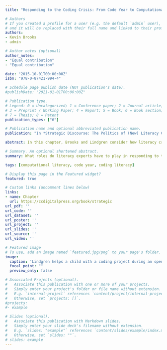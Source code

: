 ```yaml
---
title: "Responding to the Coding Crisis: From Code Year to Computational Literacy"

# Authors
# If you created a profile for a user (e.g. the default `admin` user), write the username (folder name) here 
# and it will be replaced with their full name and linked to their profile.
authors:
- Kevin Brooks
- admin

# Author notes (optional)
author_notes:
- "Equal contribution"
- "Equal contribution"

date: "2015-10-01T00:00:00Z"
isbn: "978-0-87421-994-4"

# Schedule page publish date (NOT publication's date).
#publishDate: "2021-01-01T00:00:00Z"

# Publication type.
# Legend: 0 = Uncategorized; 1 = Conference paper; 2 = Journal article;
# 3 = Preprint / Working Paper; 4 = Report; 5 = Book; 6 = Book section;
# 7 = Thesis; 8 = Patent
publication_types: ["6"]

# Publication name and optional abbreviated publication name.
publication: "In *Strategic Discourse: The Politics of (New) Literacy Crises*"

abstract: In this chapter, Brooks and Lindgren consider how literacy crisis discourses have reinvented themselves in the twenty-first century. Specifically, they consider what roles literacy experts have to play in responding to the coding crisis discourse. Drawing on field data from their after-school coding literacy program for elementary-aged children, they acknowledge their problems and successes, as they avoided both the crisis and salvation rhetoric that dominates the "learn to code" movement. [Test](http://bit.ly/3844s18)

# Summary. An optional shortened abstract.
summary: What roles do literacy experts have to play in responding to the coding crisis discourse? This chapter considers how literacy crisis discourses have been reinvented in the twenty-first century.

tags: [computational literacy, code year, coding literacy]

# Display this page in the Featured widget?
featured: true

# Custom links (uncomment lines below)
links:
- name: Chapter
  url: https://ccdigitalpress.org/book/strategic
url_pdf: ''
url_code: ''
url_dataset: ''
url_poster: ''
url_project: ''
url_slides: ''
url_source: ''
url_video: ''

# Featured image
# To use, add an image named `featured.jpg/png` to your page's folder. 
image:
  caption: 'Lindgren helps a child with a coding project during an open press fair about the after-school program.'
  focal_point: ""
  preview_only: false

# Associated Projects (optional).
#   Associate this publication with one or more of your projects.
#   Simply enter your project's folder or file name without extension.
#   E.g. `internal-project` references `content/project/internal-project/index.md`.
#   Otherwise, set `projects: []`.
#projects:
#- example

# Slides (optional).
#   Associate this publication with Markdown slides.
#   Simply enter your slide deck's filename without extension.
#   E.g. `slides: "example"` references `content/slides/example/index.md`.
#   Otherwise, set `slides: ""`.
# slides: example
---
```


